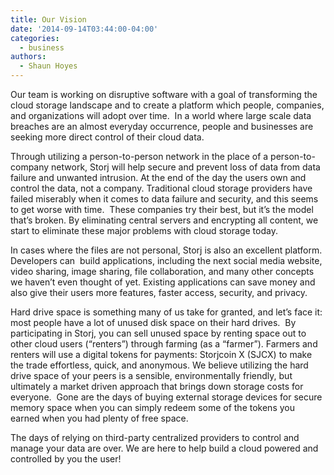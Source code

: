 ```yaml
---
title: Our Vision
date: '2014-09-14T03:44:00-04:00'
categories:
  - business
authors:
  - Shaun Hoyes
---
```

Our team is working on disruptive software with a goal of transforming the cloud storage landscape and to create a platform which people, companies, and organizations will adopt over time.  In a world where large scale data breaches are an almost everyday occurrence, people and businesses are seeking more direct control of their cloud data.

<!--more-->


Through utilizing a person-to-person network in the place of a person-to-company network, Storj will help secure and prevent loss of data from data failure and unwanted intrusion. At the end of the day the users own and control the data, not a company. Traditional cloud storage providers have failed miserably when it comes to data failure and security, and this seems to get worse with time.  These companies try their best, but it’s the model that’s broken. By eliminating central servers and encrypting all content, we start to eliminate these major problems with cloud storage today.   

In cases where the files are not personal, Storj is also an excellent platform. Developers can  build applications, including the next social media website, video sharing, image sharing, file collaboration, and many other concepts we haven’t even thought of yet. Existing applications can save money and also give their users more features, faster access, security, and privacy.

Hard drive space is something many of us take for granted, and let’s face it: most people have a lot of unused disk space on their hard drives.  By participating in Storj, you can sell unused space by renting space out to other cloud users (“renters”) through farming (as a “farmer”). Farmers and renters will use a digital tokens for payments: Storjcoin X (SJCX) to make the trade effortless, quick, and anonymous. We believe utilizing the hard drive space of your peers is a sensible, environmentally friendly, but ultimately a market driven approach that brings down storage costs for everyone.  Gone are the days of buying external storage devices for secure memory space when you can simply redeem some of the tokens you earned when you had plenty of free space.  

The days of relying on third-party centralized providers to control and manage your data are over. We are here to help build a cloud powered and controlled by you the user!

